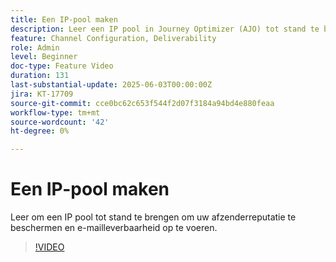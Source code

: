 ```yaml
---
title: Een IP-pool maken
description: Leer een IP pool in Journey Optimizer (AJO) tot stand te brengen om uw afzenderreputatie te beschermen en e-mailleverbaarheid te bevorderen.
feature: Channel Configuration, Deliverability
role: Admin
level: Beginner
doc-type: Feature Video
duration: 131
last-substantial-update: 2025-06-03T00:00:00Z
jira: KT-17709
source-git-commit: cce0bc62c653f544f2d07f3184a94bd4e880feaa
workflow-type: tm+mt
source-wordcount: '42'
ht-degree: 0%

---
```



# Een IP-pool maken

Leer om een IP pool tot stand te brengen om uw afzenderreputatie te beschermen en e-mailleverbaarheid op te voeren.

>[!VIDEO](https://video.tv.adobe.com/v/3463255/?learn=on&enablevpops&captions=dut)
